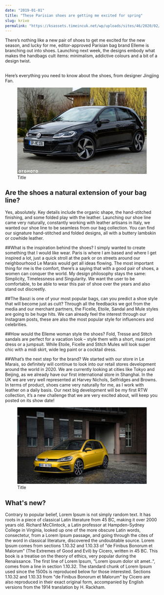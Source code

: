 ```yaml
---
date: "2019-01-01"
title: "These Parisian shoes are getting me excited for spring"
slug: krivo
permalink: "https://ksassets.timeincuk.net/wp/uploads/sites/46/2020/02/elleme-920x518.jpg"
---
```

 <!-- markdownlint-disable MD033 -->

 There’s nothing like a new pair of shoes to get me excited for the new season, and lucky for me, editor-approved Parisian bag brand Elleme is branching out into shoes. Launching next week, the designs embody what makes the handbags cult items: minimalism, addictive colours and a bit of a design twist.<br></br>

Here’s everything you need to know about the shoes, from designer Jingjing Fan.

 <figure class="figure">
    <img src="./images/1.jpg" alt="Title"/>
    <figcaption class="figure__caption">Title</figcaption>
</figure>

 ## Are the shoes a natural extension of your bag line?
Yes, absolutely. Key details include the organic shape, the hand-stitched finishing, and some folded play with the leather. Launching our shoe line came very naturally, constantly working with leather artisans in Italy, we wanted our shoe line to be seamless from our bag collection. You can find our signature hand-stitched and folded designs, all with a buttery lambskin or cowhide leather.

##What is the inspiration behind the shoes?
I simply wanted to create something that I would like wear. Paris is where I am based and where I get inspired a lot, just a quick stroll at the park or on streets around our neighbourhood Le Marais would get all ideas flowing. The most important thing for me is the comfort, there’s a saying that with a good pair of shoes, a women can conquer the world. My design philosophy stays the same: Simplicity, Timelessness and Singularity. We want the user to be comfortable, to be able to wear this pair of shoe over the years and also stand out discreetly.

##The Baozi is one of your most popular bags, can you predict a shoe style that will become just as cult?
Through all the feedbacks we got from the media and our merchant partners, the Ficelle, Etoile, Sandal and Mule styles are going to be huge hits. We can already feel the interest through our Instagram posts, these are also the most popular style for influencers and celebrities.

##How would the Elleme woman style the shoes?
Fold, Tresse and Stitch sandals are perfect for a vacation look – style them with a short, maxi print dress or a jumpsuit. While Etoile, Ficelle and Stitch Mules will look super chic with a midi skirt, wide leg paint or a cocktail dress.

##What’s the next step for the brand?
We started with our store in Le Marais, so definitely will continue to look into our retail stores development around the world in 2020. We are currently looking at cities like Tokyo and Beijing, as we already have our first international store in Shanghai. In the UK we are very well represented at Harvey Nichols, Selfridges and Browns. In terms of product, shoes came very naturally for me, as I work with leather on a daily basis. Our next big development will be my first RTW collection, it’s a new challenge that we are very excited about, will keep you posted on its show date!

 <figure class="figure">
    <img src="./images/2.jpg" alt="Title"/>
    <figcaption class="figure__caption">Title</figcaption>
</figure>

 ## What's new?
 
 Contrary to popular belief, Lorem Ipsum is not simply random text. It has roots in a piece of classical Latin literature from 45 BC, making it over 2000 years old. Richard McClintock, a Latin professor at Hampden-Sydney College in Virginia, looked up one of the more obscure Latin words, consectetur, from a Lorem Ipsum passage, and going through the cites of the word in classical literature, discovered the undoubtable source. Lorem Ipsum comes from sections 1.10.32 and 1.10.33 of "de Finibus Bonorum et Malorum" (The Extremes of Good and Evil) by Cicero, written in 45 BC. This book is a treatise on the theory of ethics, very popular during the Renaissance. The first line of Lorem Ipsum, "Lorem ipsum dolor sit amet..", comes from a line in section 1.10.32.
 The standard chunk of Lorem Ipsum used since the 1500s is reproduced below for those interested. Sections 1.10.32 and 1.10.33 from "de Finibus Bonorum et Malorum" by Cicero are also reproduced in their exact original form, accompanied by English versions from the 1914 translation by H. Rackham.